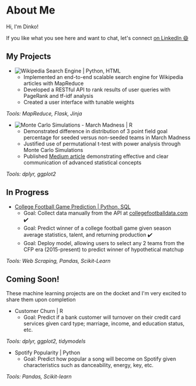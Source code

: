 # About Me

Hi, I'm Dinko!


If you like what you see here and want to chat, let's connect [on LinkedIn 😄](https://www.linkedin.com/in/dinko-imsirovic/)

## My Projects
* ![Wikipedia Search Engine | Python, HTML](https://github.com/DImsirovic/wiki_search)
  * Implemented an end-to-end scalable search engine for Wikipedia articles with MapReduce
  * Developed a RESTful API to rank results of user queries with PageRank and tf-idf analysis
  * Created a user interface with tunable weights

*Tools: MapReduce, Flask, Jinja*
  
* ![Monte Carlo Simulations - March Madness | R](https://github.com/DImsirovic/march_madness_monte_carlo)
  * Demonstrated difference in distribution of 3 point field goal percentage for seeded versus non-seeded teams in March Madness
  * Justified use of permutational t-test with power analysis through Monte Carlo Simulations
  * Published [Medium article](https://medium.com/@Dinko-Imsirovic/march-madness-a-case-study-in-monte-carlo-simulation-b6ee9cce52e1) demonstrating effective and clear communication of advanced statistical concepts

*Tools: dplyr, ggplot2*

## In Progress
* [College Football Game Prediction | Python, SQL](https://github.com/DImsirovic/cfb_game_prediction)
	* Goal: Collect data manually from the API at [collegefootballdata.com](https://www.collegefootballdata.com/) :heavy_check_mark:
	* Goal: Predict winner of a college football game given season average statistics, talent, and returning production :heavy_check_mark:
	* Goal: Deploy model, allowing users to select any 2 teams from the CFP era (2015-present) to predict winner of hypothetical matchup

*Tools: Web Scraping, Pandas, Scikit-Learn*

## Coming Soon!
These machine learning projects are on the docket and I'm very excited to share them upon completion
* Customer Churn | R
	* Goal: Predict if a bank customer will turnover on their credit card services given card type; marriage, income, and education status, etc.

*Tools: dplyr, ggplot2, tidymodels*

* Spotify Popularity | Python
	* Goal: Predict how popular a song will become on Spotify given characteristics such as danceability, energy, key, etc.

*Tools: Pandas, Scikit-learn*

